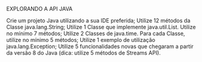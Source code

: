 EXPLORANDO A API JAVA

Crie um projeto Java utilizando a sua IDE preferida;​
Utilize 12 métodos da Classe java.lang.String;​
Utilize 1 Classe que implemente java.util.List. Utilize no mínimo 7 métodos;​
Utilize 2 Classes de java.time. Para cada Classe, utilize no mínimo 5 métodos;​
Utilize 1 exemplo de utilização java.lang.Exception;
Utilize 5 funcionalidades novas que chegaram a partir da versão 8 do Java (dica: utilize 5 métodos de Streams API).​
